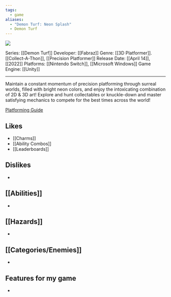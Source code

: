 ```yaml
---
tags:
  - game
aliases:
  - "Demon Turf: Neon Splash"
  - Demon Turf
---
```

<img src="https://cdn2.steamgriddb.com/thumb/c106893ee1450ebbe61e829fcf9d40cd.jpg">

Series: [[Demon Turf]]
Developer: [[Fabraz]]
Genre: [[3D Platformer]]. [[Collect-A-Thon]], [[Precision Platformer]]
Release Date: [[April 14]], [[2022]]
Platforms: [[Nintendo Switch]], [[Microsoft Windows]]
Game Engine: [[Unity]]

----

Maintain a constant momentum of precision platforming through surreal worlds, filled with bright neon colors, and enjoy the intoxicating combination of 2D & 3D art! Explore and hunt collectables or knuckle-down and master satisfying mechanics to compete for the best times across the world!

[Platforming Guide](https://www.kakuchopurei.com/2021/11/demon-turf-platforming-guide-how-to-conquer-the-underworld-with-sick-jumps/)


## Likes
* [[Charms]]
* [[Ability Combos]]
* [[Leaderboards]]

## Dislikes
* 

## [[Abilities]]
* 

## [[Hazards]]
* 

## [[Categories/Enemies]]
* 

## Features for my game
* 